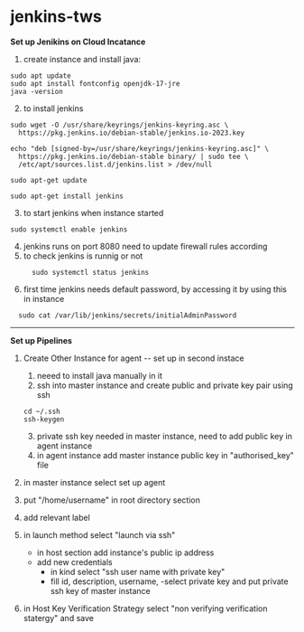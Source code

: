 # jenkins-tws
**Set up Jenikins on Cloud Incatance**

1. create instance and install java:

```
sudo apt update
sudo apt install fontconfig openjdk-17-jre
java -version
```

2. to install jenkins
```
sudo wget -O /usr/share/keyrings/jenkins-keyring.asc \
  https://pkg.jenkins.io/debian-stable/jenkins.io-2023.key

echo "deb [signed-by=/usr/share/keyrings/jenkins-keyring.asc]" \
  https://pkg.jenkins.io/debian-stable binary/ | sudo tee \
  /etc/apt/sources.list.d/jenkins.list > /dev/null

sudo apt-get update

sudo apt-get install jenkins
```

3. to start jenkins when instance started
```
sudo systemctl enable jenkins
```

4. jenkins runs on port 8080 need to update firewall rules according
5. to check jenkins is runnig or not
   ```
     sudo systemctl status jenkins
    ```
7. first time jenkins needs default password, by accessing it by using this in instance 
 ```
   sudo cat /var/lib/jenkins/secrets/initialAdminPassword
```
---

**Set up Pipelines**

1. Create Other Instance for agent
   -- set up in second instace
   1. neeed to install java manually in it
   2. ssh into master instance and create public and private key pair using ssh
    ```
    cd ~/.ssh
    ssh-keygen
    ```
    3. private ssh key needed in master instance, need to add public key in agent instance
    4. in agent instance add master instance public key in "authorised_key" file 

2. in master instance select set up agent
3. put "/home/username" in root directory section
4. add relevant label
5. in launch method select "launch via ssh"
    - in host section add instance's public ip address
    - add new credentials
       - in kind select "ssh user name with private key"
       - fill id, description, username,
       -select private key and put private ssh key of master instance
6. in Host Key Verification Strategy select "non verifying verification statergy" and save

   
